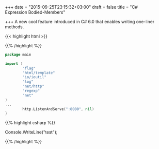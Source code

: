 +++
date = "2015-09-25T23:15:32+03:00"
draft = false
title = "C# Expression Bodied-Members"

+++
A new cool feature introduced in C# 6.0 that enables writing one-liner methods. 

{{< highlight html >}}
<section id="main">
</section>
{{% /highlight %}}

```go
package main            
                        
import (                
        "flag"          
        "html/template" 
        "io/ioutil"     
        "log"           
        "net/http"      
        "regexp"        
        "net"           
)                       
...
        http.ListenAndServe(":8080", nil)
}                                        

```


{{% highlight csharp %}}

Console.WriteLine("test");

{{% /highlight %}}



